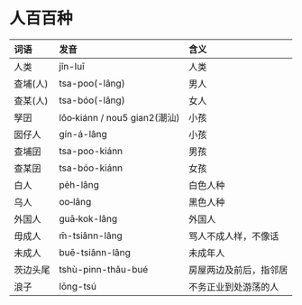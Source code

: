 # 人百百种

| 词语 | 发音 | 含义 |
| :--- | :--- | :--- |
| 人类 | jîn-luī | 人类 |
| 查埔\(人\) | tsa-poo\(-lâng\) | 男人 |
| 查某\(人\) | tsa-bóo\(-lâng\) | 女人 |
| 孥囝 | lôo‑kiánn / nou5 gian2\(潮汕\) | 小孩 |
| 囡仔人 | gín-á-lâng | 小孩 |
| 查埔囝 | tsa-poo-kiánn | 男孩 |
| 查某囝 | tsa-bóo-kiánn | 女孩 |
| 白人 | pe̍h-lâng | 白色人种 |
| 乌人 | oo‑lâng | 黑色人种 |
| 外国人 | guā‑kok-lâng | 外国人 |
| 毋成人 | m̄-tsiânn-lâng | 骂人不成人样，不像话 |
| 未成人 | buē-tsiânn-lâng | 未成年人 |
| 茨边头尾 | tshù-pinn-thâu-bué | 房屋两边及前后，指邻居 |
| 浪子 | lōng-tsú | 不务正业到处游荡的人 |

